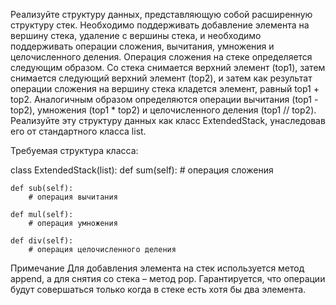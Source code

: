Реализуйте структуру данных, представляющую собой расширенную структуру стек. Необходимо поддерживать добавление
элемента на вершину стека, удаление с вершины стека, и необходимо поддерживать операции сложения, вычитания, умножения
и целочисленного деления.
Операция сложения на стеке определяется следующим образом. Со стека снимается верхний элемент (top1), затем снимается
следующий верхний элемент (top2), и затем как результат операции сложения на вершину стека кладется элемент, равный
top1 + top2.
Аналогичным образом определяются операции вычитания (top1 - top2), умножения (top1 * top2) и целочисленного деления
(top1 // top2).
Реализуйте эту структуру данных как класс ExtendedStack, унаследовав его от стандартного класса list.

Требуемая структура класса:

class ExtendedStack(list):
    def sum(self):
        # операция сложения

    def sub(self):
        # операция вычитания

    def mul(self):
        # операция умножения

    def div(self):
        # операция целочисленного деления

Примечание
Для добавления элемента на стек используется метод append, а для снятия со стека – метод pop.
Гарантируется, что операции будут совершаться только когда в стеке есть хотя бы два элемента.
